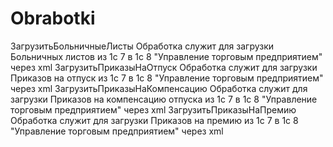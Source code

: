 # Obrabotki
ЗагрузитьБольничныеЛисты
Обработка служит для загрузки Больничных листов из 1с 7 в 1с 8 "Управление торговым предприятием" через xml
ЗагрузитьПриказыНаОтпуск
Обработка служит для загрузки Приказов на отпуск из 1с 7 в 1с 8 "Управление торговым предприятием" через xml
ЗагрузитьПриказыНаКомпенсацию
Обработка служит для загрузки Приказов на компенсацию отпуска из 1с 7 в 1с 8 "Управление торговым предприятием" через xml
ЗагрузитьПриказыНаПремию
Обработка служит для загрузки Приказов на премию из 1с 7 в 1с 8 "Управление торговым предприятием" через xml